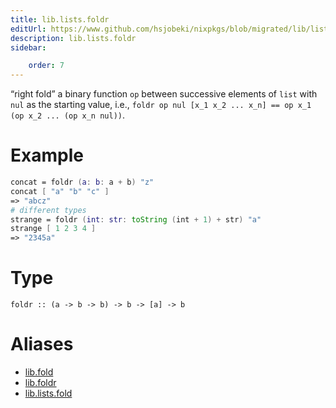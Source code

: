 ```yaml
---
title: lib.lists.foldr
editUrl: https://www.github.com/hsjobeki/nixpkgs/blob/migrated/lib/lists.nix#L77C11
description: lib.lists.foldr
sidebar:

    order: 7
---
```


“right fold” a binary function `op` between successive elements of
`list` with `nul` as the starting value, i.e.,
`foldr op nul [x_1 x_2 ... x_n] == op x_1 (op x_2 ... (op x_n nul))`.

# Example

```nix
concat = foldr (a: b: a + b) "z"
concat [ "a" "b" "c" ]
=> "abcz"
# different types
strange = foldr (int: str: toString (int + 1) + str) "a"
strange [ 1 2 3 4 ]
=> "2345a"
```

# Type

```
foldr :: (a -> b -> b) -> b -> [a] -> b
```


# Aliases

- [lib.fold](/nix-doc-comments/reference/lib/lib-fold)
- [lib.foldr](/nix-doc-comments/reference/lib/lib-foldr)
- [lib.lists.fold](/nix-doc-comments/reference/lib/lists/lib-lists-fold)


